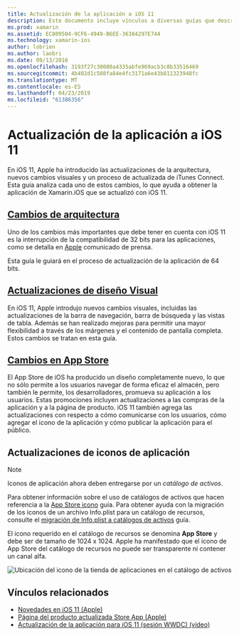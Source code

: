 ```yaml
---
title: Actualización de la aplicación a iOS 11
description: Este documento incluye vínculos a diversas guías que describen las nuevas características disponibles para los desarrolladores de Xamarin.iOS con la versión de iOS 11. Por ejemplo, las actualizaciones de diseño visual, cambia de App Store y actualiza el icono de la aplicación.
ms.prod: xamarin
ms.assetid: EC809504-9CF6-4949-B6EE-36384297E744
ms.technology: xamarin-ios
author: lobrien
ms.author: laobri
ms.date: 09/13/2016
ms.openlocfilehash: 3193f27c30080a4335abfe969acb3c8b33516469
ms.sourcegitcommit: 4b402d1c508fa84e4fc3171a6e43b811323948fc
ms.translationtype: MT
ms.contentlocale: es-ES
ms.lasthandoff: 04/23/2019
ms.locfileid: "61386356"
---
```

# <a name="updating-your-app-to-ios-11"></a>Actualización de la aplicación a iOS 11

En iOS 11, Apple ha introducido las actualizaciones de la arquitectura, nuevos cambios visuales y un proceso de actualizada de iTunes Connect. Esta guía analiza cada uno de estos cambios, lo que ayuda a obtener la aplicación de Xamarin.iOS que se actualizó con iOS 11.

## <a name="architecture-changesarchitecture-changesmd"></a>[Cambios de arquitectura](architecture-changes.md)

Uno de los cambios más importantes que debe tener en cuenta con iOS 11 es la interrupción de la compatibilidad de 32 bits para las aplicaciones, como se detalla en [Apple](https://developer.apple.com/news/?id=06282017b) comunicado de prensa.

Esta guía le guiará en el proceso de actualización de la aplicación de 64 bits.

## <a name="visual-design-updatesvisual-designmd"></a>[Actualizaciones de diseño Visual](visual-design.md)

En iOS 11, Apple introdujo nuevos cambios visuales, incluidas las actualizaciones de la barra de navegación, barra de búsqueda y las vistas de tabla. Además se han realizado mejoras para permitir una mayor flexibilidad a través de los márgenes y el contenido de pantalla completa. Estos cambios se tratan en esta guía.

## <a name="app-store-changesapp-store-changesmd"></a>[Cambios en App Store](app-store-changes.md)

El App Store de iOS ha producido un diseño completamente nuevo, lo que no sólo permite a los usuarios navegar de forma eficaz el almacén, pero también le permite, los desarrolladores, promueva su aplicación a los usuarios. Estas promociones incluyen actualizaciones a las compras de la aplicación y a la página de producto. iOS 11 también agrega las actualizaciones con respecto a cómo comunicarse con los usuarios, cómo agregar el icono de la aplicación y cómo publicar la aplicación para el público.

## <a name="app-icon-updates"></a>Actualizaciones de iconos de aplicación

> [!NOTE]
> Iconos de aplicación ahora deben entregarse por un _catálogo de activos_. 

Para obtener información sobre el uso de catálogos de activos que hacen referencia a la [App Store icono](~/ios/app-fundamentals/images-icons/app-store-icon.md) guía. Para obtener ayuda con la migración de los iconos de un archivo Info.plist para un catálogo de recursos, consulte el [migración de Info.plist a catálogos de activos](~/ios/app-fundamentals/images-icons/app-icons.md) guía.

El icono requerido en el catálogo de recursos se denomina **App Store** y debe ser de tamaño de 1024 x 1024. Apple ha manifestado que el icono de App Store del catálogo de recursos no puede ser transparente ni contener un canal alfa.

![Ubicación del icono de la tienda de aplicaciones en el catálogo de activos](images/image1.png)

## <a name="related-links"></a>Vínculos relacionados

- [Novedades en iOS 11 (Apple)](https://developer.apple.com/ios/)
- [Página del producto actualizada Store App (Apple)](https://developer.apple.com/app-store/product-page/)
- [Actualización de la aplicación para iOS 11 (sesión WWDC) (vídeo)](https://developer.apple.com/videos/play/wwdc2017/204/)
